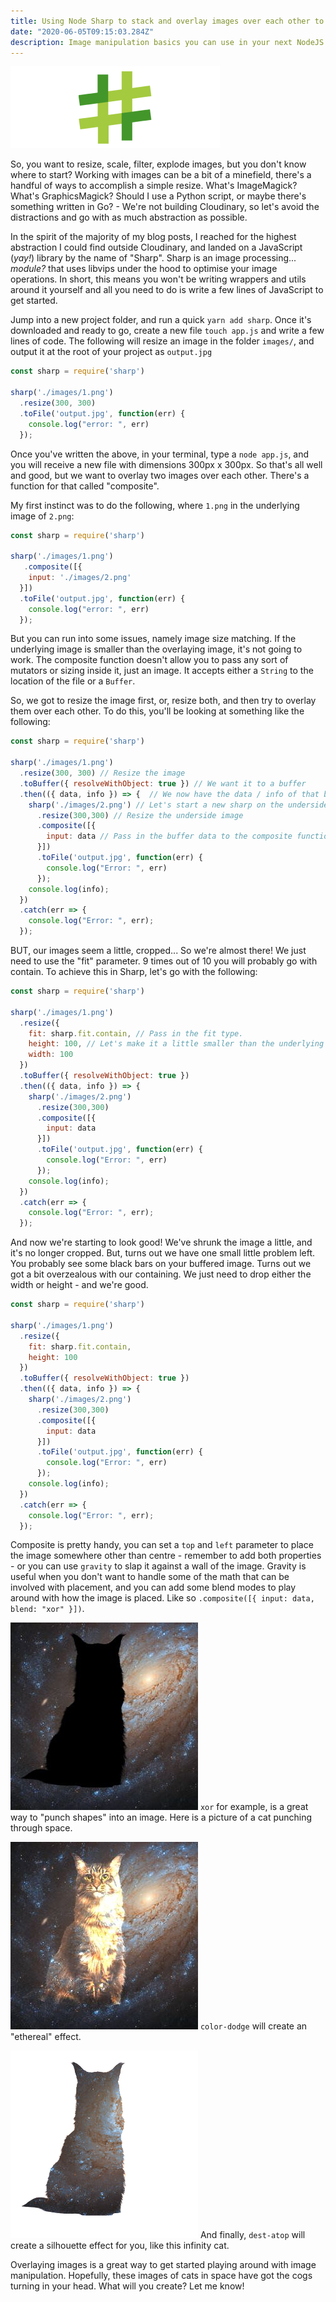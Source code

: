 ```yaml
---
title: Using Node Sharp to stack and overlay images over each other to create fun composites.
date: "2020-06-05T09:15:03.284Z"
description: Image manipulation basics you can use in your next NodeJS project.
---
```


[![Sharp Logo](./sharp-logo.png)](https://sharp.pixelplumbing.com)

So, you want to resize, scale, filter, explode images, but you don't know where to start? Working with images can be a bit of a minefield, there's a handful of ways to accomplish a simple resize. What's ImageMagick? What's GraphicsMagick? Should I use a Python script, or maybe there's something written in Go? - We're not building Cloudinary, so let's avoid the distractions and go with as much abstraction as possible. 

In the spirit of the majority of my blog posts, I reached for the highest abstraction I could find outside Cloudinary, and landed on a JavaScript (_yay!_) library by the name of "Sharp". Sharp is an image processing... _module?_ that uses libvips under the hood to optimise your image operations. In short, this means you won't be writing wrappers and utils around it yourself and all you need to do is write a few lines of JavaScript to get started.

Jump into a new project folder, and run a quick `yarn add sharp`. Once it's downloaded and ready to go, create a new file `touch app.js` and write a few lines of code. The following will resize an image in the folder `images/`, and output it at the root of your project as `output.jpg`

```javascript
const sharp = require('sharp')

sharp('./images/1.png')
  .resize(300, 300)
  .toFile('output.jpg', function(err) {
    console.log("error: ", err)
  });
```

Once you've written the above, in your terminal, type a `node app.js`, and you will receive a new file with dimensions 300px x 300px. So that's all well and good, but we want to overlay two images over each other. There's a function for that called "composite".

My first instinct was to do the following, where `1.png` in the underlying image of `2.png`:

```javascript
const sharp = require('sharp')

sharp('./images/1.png')
   .composite([{ 
    input: './images/2.png'
  }])
  .toFile('output.jpg', function(err) {
    console.log("error: ", err)
  });
```

But you can run into some issues, namely image size matching. If the underlying image is smaller than the overlaying image, it's not going to work. The composite function doesn't allow you to pass any sort of mutators or sizing inside it, just an image. It accepts either a `String` to the location of the file or a `Buffer`.

So, we got to resize the image first, or, resize both, and then try to overlay them over each other. To do this, you'll be looking at something like the following:

```javascript
const sharp = require('sharp')

sharp('./images/1.png')
  .resize(300, 300) // Resize the image
  .toBuffer({ resolveWithObject: true }) // We want it to a buffer
  .then(({ data, info }) => {  // We now have the data / info of that buffer
    sharp('./images/2.png') // Let's start a new sharp on the underside image 
      .resize(300,300) // Resize the underside image
      .composite([{ 
        input: data // Pass in the buffer data to the composite function
      }])
      .toFile('output.jpg', function(err) {
        console.log("Error: ", err)
      });
    console.log(info);
  })
  .catch(err => { 
    console.log("Error: ", err);
  });
```

BUT, our images seem a little, cropped... So we're almost there! We just need to use the "fit" parameter. 9 times out of 10 you will probably go with contain. To achieve this in Sharp, let's go with the following:

```javascript
const sharp = require('sharp')

sharp('./images/1.png')
  .resize({
    fit: sharp.fit.contain, // Pass in the fit type.
    height: 100, // Let's make it a little smaller than the underlying image.
    width: 100
  })
  .toBuffer({ resolveWithObject: true }) 
  .then(({ data, info }) => { 
    sharp('./images/2.png') 
      .resize(300,300) 
      .composite([{ 
        input: data 
      }])
      .toFile('output.jpg', function(err) {
        console.log("Error: ", err)
      });
    console.log(info);
  })
  .catch(err => { 
    console.log("Error: ", err);
  });
```

And now we're starting to look good! We've shrunk the image a little, and it's no longer cropped. But, turns out we have one small little problem left. You probably see some black bars on your buffered image. Turns out we got a bit overzealous with our containing. We just need to drop either the width or height - and we're good.


```javascript
const sharp = require('sharp')

sharp('./images/1.png')
  .resize({
    fit: sharp.fit.contain,
    height: 100
  })
  .toBuffer({ resolveWithObject: true }) 
  .then(({ data, info }) => { 
    sharp('./images/2.png') 
      .resize(300,300) 
      .composite([{ 
        input: data
      }])
      .toFile('output.jpg', function(err) {
        console.log("Error: ", err)
      });
    console.log(info);
  })
  .catch(err => { 
    console.log("Error: ", err);
  });
```

Composite is pretty handy, you can set a `top` and `left` parameter to place the image somewhere other than centre - remember to add both properties - or you can use `gravity` to slap it against a wall of the image. Gravity is useful when you don't want to handle some of the math that can be involved with placement, and you can add some blend modes to play around with how the image is placed. Like so `.composite([{ input: data, blend: "xor" }])`.

![An image of a cat punching through space, what!](./punch-out.jpg)
`xor` for example, is a great way to "punch shapes" into an image. Here is a picture of a cat punching through space.

![An image of an ethereal cat in space!](./ethereal.jpg)
`color-dodge` will create an "ethereal" effect.

![An image of an infinity cat's silhouette in space!](./silhouette.png)
And finally, `dest-atop` will create a silhouette effect for you, like this infinity cat.

Overlaying images is a great way to get started playing around with image manipulation. Hopefully, these images of cats in space have got the cogs turning in your head. What will you create? Let me know!